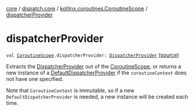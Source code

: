 [core](../../index.md) / [dispatch.core](../index.md) / [kotlinx.coroutines.CoroutineScope](index.md) / [dispatcherProvider](./dispatcher-provider.md)

# dispatcherProvider

`val `[`CoroutineScope`](https://kotlin.github.io/kotlinx.coroutines/kotlinx-coroutines-core/kotlinx.coroutines/-coroutine-scope/index.html)`.dispatcherProvider: `[`DispatcherProvider`](../-dispatcher-provider/index.md) [(source)](https://github.com/RBusarow/Dispatch/tree/master/core/src/main/java/dispatch/core/CoroutineScopeExt.kt#L79)

Extracts the [DispatcherProvider](../-dispatcher-provider/index.md) out of the [CoroutineScope](https://kotlin.github.io/kotlinx.coroutines/kotlinx-coroutines-core/kotlinx.coroutines/-coroutine-scope/index.html),
or returns a new instance of a [DefaultDispatcherProvider](../-default-dispatcher-provider/index.md) if the `coroutineContext`
does not have one specified.

Note that `CoroutineContext` is immutable, so if a new `DefaultDispatcherProvider` is needed,
a new instance will be created each time.

